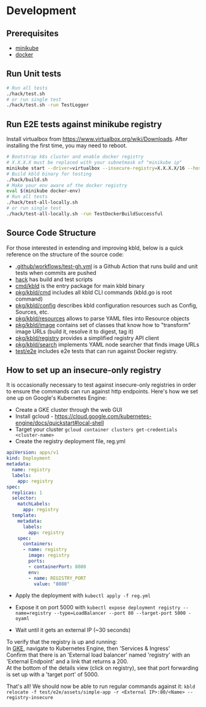 # Development

## Prerequisites

- [minikube](https://minikube.sigs.k8s.io/docs/)
- [docker](https://www.docker.com/)

## Run Unit tests
```bash
# Run all tests
./hack/test.sh
# or run single test
./hack/test.sh -run TestLogger
```

## Run E2E tests against minikube registry
Install virtualbox from https://www.virtualbox.org/wiki/Downloads. After installing the first time, you may need to reboot.
```bash
# Bootstrap k8s cluster and enable docker registry
# X.X.X.X must be replaced with your subnetmask of "minikube ip"
minikube start --driver=virtualbox --insecure-registry=X.X.X.X/16 --host-only-cidr "192.168.59.1/24"
# Build kbld binary for testing
./hack/build.sh
# Make your env aware of the docker registry
eval $(minikube docker-env)
# Run all tests
./hack/test-all-locally.sh
# or run single test
./hack/test-all-locally.sh -run TestDockerBuildSuccessful
```

## Source Code Structure

For those interested in extending and improving kbld, below is a quick reference on the structure of the source code:

- [.github/workflows/test-gh.yml](https://github.com/carvel-dev/kbld/blob/develop/.github/workflows/test-gh.yml) is a Github Action that runs build and unit tests when commits are pushed
- [hack](https://github.com/carvel-dev/kbld/tree/develop/hack) has build and test scripts
- [cmd/kbld](https://github.com/carvel-dev/kbld/blob/develop/cmd/kbld) is the entry package for main kbld binary
- [pkg/kbld/cmd](https://github.com/carvel-dev/kbld/tree/develop/pkg/kbld/cmd) includes all kbld CLI commands (kbld.go is root command)
- [pkg/kbld/config](https://github.com/carvel-dev/kbld/tree/develop/pkg/kbld/config) describes kbld configuration resources such as Config, Sources, etc.
- [pkg/kbld/resources](https://github.com/carvel-dev/kbld/tree/develop/pkg/kbld/resources) allows to parse YAML files into Resource objects 
- [pkg/kbld/image](https://github.com/carvel-dev/kbld/tree/develop/pkg/kbld/image) contains set of classes that know how to "transform" image URLs (build it, resolve it to digest, tag it)
- [pkg/kbld/registry](https://github.com/carvel-dev/kbld/tree/develop/pkg/kbld/registry) provides a simplified registry API client
- [pkg/kbld/search](https://github.com/carvel-dev/kbld/tree/develop/pkg/kbld/search) implements YAML node searcher that finds image URLs
- [test/e2e](https://github.com/carvel-dev/kbld/tree/develop/test/e2e) includes e2e tests that can run against Docker registry.

## How to set up an insecure-only registry
It is occasionally necessary to test against insecure-only registries in order to ensure the commands can run against http endpoints.
Here's how we set one up on Google's Kubernetes Engine:


* Create a GKE cluster through the web GUI
* Install gcloud - https://cloud.google.com/kubernetes-engine/docs/quickstart#local-shell
* Target your cluster `gcloud container clusters get-credentials <cluster-name>`
* Create the registry deployment file, reg.yml
```yaml
apiVersion: apps/v1
kind: Deployment
metadata:
  name: registry
  labels:
    app: registry
spec:
  replicas: 1
  selector:
    matchLabels:
      app: registry
  template:
    metadata:
      labels:
        app: registry
    spec:
      containers:
      - name: registry
        image: registry
        ports:
        - containerPort: 8080
        env:
        - name: REGISTRY_PORT
          value: "8080"
```

* Apply the deployment with `kubectl apply -f reg.yml`

* Expose it on port 5000 with
`kubectl expose deployment registry --name=registry --type=LoadBalancer --port 80 --target-port 5000 -oyaml`

* Wait until it gets an external IP (~30 seconds)

To verify that the registry is up and running:\
In [GKE](https://console.cloud.google.com/), navigate to Kubernetes Engine, then 'Services & Ingress'\
Confirm that there is an 'External load balancer' named 'registry' with an 'External Endpoint' and a link that returns a 200.\
At the bottom of the details view (click on registry), see that port forwarding is set up with a 'target port' of 5000.

That's all!  We should now be able to run regular commands against it:
`kbld relocate -f test/e2e/assets/simple-app -r <External IP>:80/<Name> --registry-insecure`
